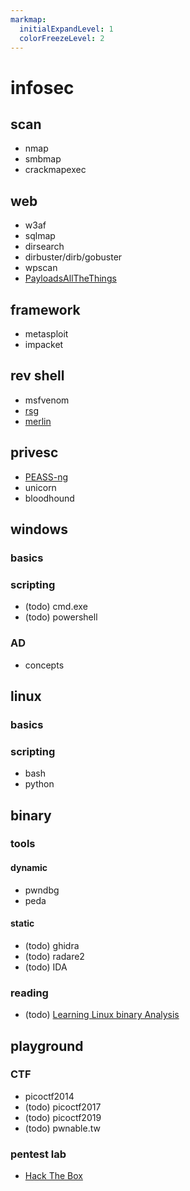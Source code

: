 ```yaml
---
markmap:
  initialExpandLevel: 1
  colorFreezeLevel: 2
---
```


# infosec

## scan 
- nmap
- smbmap
- crackmapexec

## web
- w3af
- sqlmap
- dirsearch
- dirbuster/dirb/gobuster
- wpscan 
- [PayloadsAllTheThings](https://github.com/swisskyrepo/PayloadsAllTheThings)

## framework
- metasploit
- impacket

## rev shell
- msfvenom
- [rsg](https://github.com/mthbernardes/rsg)
- [merlin](https://github.com/Ne0nd0g/merlin)

## privesc
- [PEASS-ng](https://github.com/carlospolop/PEASS-ng)
- unicorn
- bloodhound

## windows
### basics
### scripting
- (todo) cmd.exe
- (todo) powershell
### AD
- concepts

## linux
### basics
### scripting
- bash
- python

## binary
### tools
#### dynamic
- pwndbg
- peda
#### static
- (todo) ghidra
- (todo) radare2
- (todo) IDA
### reading
- (todo) [Learning Linux binary Analysis](https://www.amazon.com/Learning-binary-Analysis-elfmaster-ONeill/dp/1782167102)

## playground
### CTF
- picoctf2014
- (todo) picoctf2017
- (todo) picoctf2019
- (todo) pwnable.tw
### pentest lab
- [Hack The Box](https://www.hackthebox.com/)

